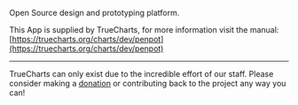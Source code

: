 Open Source design and prototyping platform.

This App is supplied by TrueCharts, for more information visit the manual: [https://truecharts.org/charts/dev/penpot](https://truecharts.org/charts/dev/penpot)

---

TrueCharts can only exist due to the incredible effort of our staff.
Please consider making a [donation](https://truecharts.org/sponsor) or contributing back to the project any way you can!
